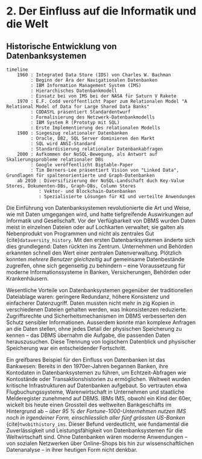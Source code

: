 # 2. Der Einfluss auf die Informatik und die Welt

## Historische Entwicklung von Datenbanksystemen

```{mermaid}
timeline
    1960 : Integrated Data Store (IDS) von Charles W. Bachman
         : Beginn der Ära der Navigationalen Datenbanken
         : IBM Information Management System (IMS)
         : Hierarchisches Datenbankmodell
         : Einsatz bei von IMS bei der NASA für Saturn V Rakete
    1970 : E.F. Codd veröffentlicht Paper zum Relationalen Model "A Relational Model of Data for Large Shared Data Banks"
         : CODASYL präsentiert Standardentwurf
         : Formalisierung des Netzwerk-Datenbankmodells
         : IBM System R (Prototyp mit SQL)
         : Erste Implementierung des relationalen Modells
    1980 : Siegeszug relationaler Datenbanken
         : Oracle, DB2, SQL Server dominieren den Markt
         : SQL wird ANSI-Standard
         : Standardisierung relationaler Datenbankabfragen
    2000 : Aufkommen der NoSQL-Bewegung, als Antwort auf Skalierungsprobleme relationaler DBs
         : Google veröffentlicht Bigtable-Paper
         : Tim Berners-Lee präsentiert Vision von "Linked Data", Grundlagen für spaltenorientierte und Graph-Datenbanken
    ab 2010 : Diversifizierung der NoSQL-Landschaft duch Key-Value Stores, Dokumenten-DBs, Graph-DBs, Column Stores
            : Vektor- und Blockchain-Datenbanken
            : Spezialisierte Lösungen für KI und verteilte Anwendungen
```

Die Einführung von Datenbanksystemen revolutionierte die Art und Weise, wie mit Daten umgegangen wird, und hatte tiefgreifende Auswirkungen auf Informatik und Gesellschaft. Vor der Verfügbarkeit von DBMS wurden Daten meist in einzelnen Dateien oder auf Lochkarten verwaltet; sie galten als Nebenprodukt von Programmen und nicht als zentrales Gut {cite}`dataversity_history`. Mit den ersten Datenbanksystemen änderte sich dies grundlegend: Daten rückten ins Zentrum. Unternehmen und Behörden erkannten schnell den Wert einer zentralen Datenverwaltung. Plötzlich konnten *mehrere Benutzer gleichzeitig* auf gemeinsame Datenbestände zugreifen, ohne sich gegenseitig zu behindern – eine Voraussetzung für moderne Informationssysteme in Banken, Versicherungen, Behörden oder Krankenhäusern.

Wesentliche Vorteile von Datenbanksystemen gegenüber der traditionellen Dateiablage waren: geringere Redundanz, höhere Konsistenz und einfacherer Datenzugriff. Daten mussten nicht mehr in zig Kopien in verschiedenen Dateien gehalten werden, was Inkonsistenzen reduzierte. Zugriffsrechte und Sicherheitsmechanismen im DBMS verbesserten den Schutz sensibler Informationen. Ausserdem konnte man komplexe Anfragen an die Daten stellen, ohne jedes Detail der physischen Speicherung zu kennen – das DBMS übernahm die Aufgabe, die passenden Daten herauszusuchen. Diese Trennung von logischern Datenblick und physischer Speicherung war ein entscheidender Fortschritt.

Ein greifbares Beispiel für den Einfluss von Datenbanken ist das Bankwesen: Bereits in den 1970er-Jahren begannen Banken, ihre Kontodaten in Datenbanksystemen zu führen, um Echtzeit-Abfragen wie Kontostände oder Transaktionshistorien zu ermöglichen. Weltweit wurden kritische Infrastrukturen auf Datenbanken aufgebaut. So vertrauten etwa Flugbuchungssysteme, Warenwirtschaft in Unternehmen und staatliche Melderegister zunehmend auf DBMS. IBMs IMS, obwohl ein Kind der 60er, wickelt bis heute einen Grossteil des weltweiten Bankgeschäfts im Hintergrund ab – *über 95 % der Fortune-1000-Unternehmen nutzen IMS noch in irgendeiner Form, einschliesslich aller fünf grössten US-Banken* {cite}`twobithistory_ims`. Dieser Befund verdeutlicht, wie fundamental die Zuverlässigkeit und Leistungsfähigkeit von Datenbanksystemen für die Weltwirtschaft sind. Ohne Datenbanken wären moderne Anwendungen – von sozialen Netzwerken über Online-Shops bis hin zur wissenschaftlichen Datenanalyse – in ihrer heutigen Form nicht denkbar.

